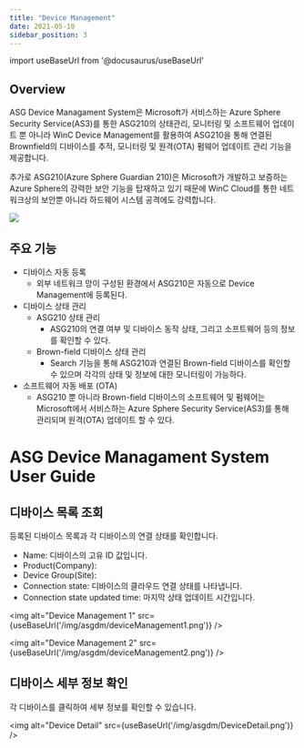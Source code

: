 ```yaml
---
title: "Device Management"
date: 2021-05-10
sidebar_position: 3
---
```


import useBaseUrl from '@docusaurus/useBaseUrl'

## Overview

ASG Device Managament System은 Microsoft가 서비스하는 Azure Sphere Security Service(AS3)를 통한 ASG210의 상태관리, 모니터링 및 소프트웨어 업데이트 뿐 아니라 WinC Device Management를 활용하여 ASG210을 통해 연결된 Brownfield의 디바이스를 추적, 모니터링 및 원격(OTA) 펌웨어 업데이트 관리 기능을 제공합니다.

추가로 ASG210(Azure Sphere Guardian 210)은 Microsoft가 개발하고 보증하는 Azure Sphere의 강력한 보안 기능을 탑재하고 있기 때문에 WinC Cloud를 통한 네트워크상의 보안뿐 아니라 하드웨어 시스템 공격에도 강력합니다.


![](https://paper-attachments.dropbox.com/s_6B416B4379E3C4034F7587B155C6F6BEFE698D1D76F13665776365B9EF449879_1600332116076_image.png)



## 주요 기능

- 디바이스 자동 등록
  - 외부 네트워크 망이 구성된 환경에서 ASG210은 자동으로 Device Management에 등록된다.
- 디바이스 상태 관리
  - ASG210 상태 관리
    - ASG210의 연결 여부 및 디바이스 동작 상태, 그리고 소프트웨어 등의 정보를 확인할 수 있다.
  - Brown-field 디바이스 상태 관리
    - Search 기능을 통해 ASG210과 연결된 Brown-field 디바이스를 확인할 수 있으며 각각의 상태 및 정보에 대한 모니터링이 가능하다.
- 소프트웨어 자동 배포 (OTA)
  - ASG210 뿐 아니라 Brown-field 디바이스의 소프트웨어 및 펌웨어는 Microsoft에서 서비스하는 Azure Sphere Security Service(AS3)를 통해 관리되며 원격(OTA) 업데이트 할 수 있다.



# ASG Device Managament System User Guide


## 디바이스 목록 조회

등록된 디바이스 목록과 각 디바이스의 연결 상태를 확인합니다.


- Name: 디바이스의 고유 ID 값입니다.
- Product(Company):
- Device Group(Site): 
- Connection state: 디바이스의 클라우드 연결 상태를 나타냅니다.
- Connection state updated time: 마지막 상태 업데이트 시간입니다.

<img alt="Device Management 1" src={useBaseUrl('/img/asgdm/deviceManagement1.png')} />

<img alt="Device Management 2" src={useBaseUrl('/img/asgdm/deviceManagement2.png')} />


## 디바이스 세부 정보 확인

각 디바이스를 클릭하여 세부 정보를 확인할 수 있습니다.


<img alt="Device Detail" src={useBaseUrl('/img/asgdm/DeviceDetail.png')} />

